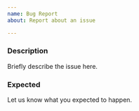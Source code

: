 ```yaml
---
name: Bug Report
about: Report about an issue

---
```


### Description

Briefly describe the issue here.

### Expected

Let us know what you expected to happen.

